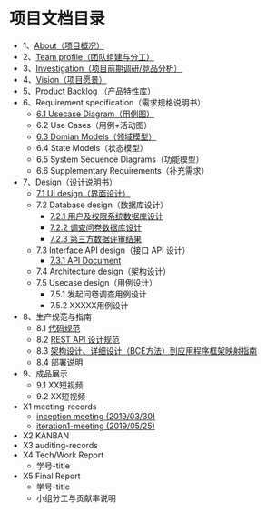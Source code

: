 # 项目文档目录


* 1、[About（项目概况）](01-about)
* 2、[Team profile（团队组建与分工）](02-team-profile)
* 3、[Investigation（项目前期调研/竞品分析）](03-invest)
* 4、[Vision（项目愿景）](04-vision)
* 5、[Product Backlog （产品特性库）](05-backlog)
* 6、Requirement specification（需求规格说明书）
  * [6.1 Usecase Diagram（用例图）](06-01-Use-Cases-Diagram)
  * 6.2 Use Cases（用例+活动图）
  * [6.3 Domian Models（领域模型）](06-03-Domain-Model-Diagram)
  * 6.4 State Models（状态模型）
  * 6.5 System Sequence Diagrams（功能模型）
  * 6.6 Supplementary Requirements（补充需求）
* 7、Design（设计说明书）
  * [7.1 UI design（界面设计）](07-01-UI-design)
  * 7.2 Database design（数据库设计）
    * [7.2.1 用户及权限系统数据库设计 ](07-02-Database-design)
    * [7.2.2 调查问卷数据库设计 ](ER/er.png)
    * [7.2.3 第三方数据评审结果 ](https://github.com/code-flows-in-you/Dashboard/issues)
  * 7.3 Interface API design（接口 API 设计）
    * [7.3.1 API Document](https://code-flows-in-you.github.io/API-document/)
  * 7.4 Architecture design（架构设计）
  * 7.5 Usecase design（用例设计）
    * 7.5.1 发起问卷调查用例设计
    * 7.5.2 XXXXX用例设计
* 8、生产规范与指南
  * 8.1 [代码规范](08-01-coding-standard)
  * 8.2 [REST API 设计规范](08-02-RESTful-api-design-standard)
  * 8.3 [架构设计、详细设计（BCE方法）到应用程序框架映射指南](08-03-relationship-between-ECB-framework-directory-design-logic-archit)
  * 8.4 部署说明
* 9、成品展示
  * 9.1 XX短视频
  * 9.2 XX短视频
* X1 meeting-records
  * [inception meeting (2019/03/30)](X1-inception-meeting)
  * [iteration1-meeting (2019/05/25)](X1-iteration1-meeting)
* X2 KANBAN
* X3 auditing-records
* X4 Tech/Work Report
  * 学号-title
* X5 Final Report
  * 学号-title
  * 小组分工与贡献率说明
